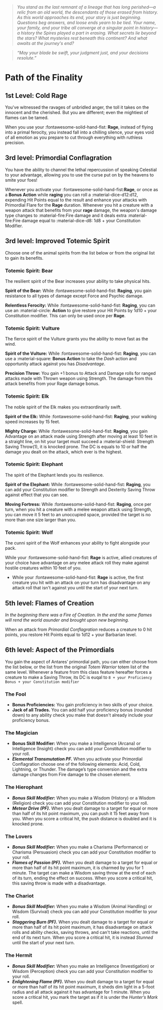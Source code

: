 > *You stand as the last remnant of a lineage that has long  perished—a relic from an old world, the descendants of those erased from history. As this world approaches its end, your story is just beginning. Questions beg answers, and loose ends yearn to be tied. Your name, your family, and your tribe all converge at a singular point in history—a history the Spires played a part in erasing. What secrets lie beyond the stars? What mysteries rest beneath this continent? And what awaits at the journey's end?*

> *“May your blade be swift, your judgment just, and your decisions resolute.”*

# Path of the Finality

## 1st Level: Cold Rage

You've witnessed the ravages of unbridled anger, the toll it takes on the innocent and the cherished. But you are different; even the mightiest of flames can be tamed.

When you use your :fontawesome-solid-hand-fist: **Rage**, instead of flying into a primal ferocity, you instead fall into a chilling silence, your eyes void of all emotion as you prepare to cut through everything with ruthless precision.

## 3rd level: Primordial Conflagration

You have the ability to channel the lethal repercussion of speaking Celestial to your advantage, allowing you to use the curse put on by the heavens to smite your foes!

Whenever you activate your :fontawesome-solid-hand-fist:**Rage**, or once as a **Bonus Action** while **raging** you can roll a :material-dice-d12:d12, expending Hit Points equal to the result and enhance your attacks with Primordial Flare for the **Rage** duration. Whenever you hit a creature with a weapon attack that benefits from your **rage** damage, the weapon's damage type changes to :material-fire:Fire damage and it deals extra :material-fire:Fire damage equal to :material-dice-d8: 1d8 + your Constitution Modifier.

## 3rd level: Improved Totemic Spirit

Choose one of the animal spirits from the list below or from the original list to gain its benefits.

### Totemic Spirit: Bear
    
The resilient spirit of the Bear increases your ability to take physical hits.

**Spirit of the Bear:** While :fontawesome-solid-hand-fist: **Raging**, you gain resistance to all types of damage except Force and Psychic damage.

**Relentless Ferocity:** While :fontawesome-solid-hand-fist: **Raging**, you can use an :material-circle: **Action** to give restore your Hit Points by 1d10 + your Constitution modifier. This can only be used once per **Rage**.

### Totemic Spirit: Vulture
    
The fierce spirit of the Vulture grants you the ability to move fast as the wind. 

**Spirit of the Vulture:** While :fontawesome-solid-hand-fist: **Raging**, you can use a :material-square: **Bonus Action** to take the *Dash* action and opportunity attack against you has *Disadvantage*.

**Precision Throw:** You gain +1 bonus to Attack and Damage rolls for ranged attacks made with Thrown weapon using Strength. The damage from this attack benefits from your Rage damage bonus.

### Totemic Spirit: Elk

The noble spirit of the Elk makes you extraordinarily swift. 

**Spirit of the Elk:** While :fontawesome-solid-hand-fist: **Raging**, your walking speed increases by 15 feet.

**Mighty Charge:** While :fontawesome-solid-hand-fist: **Raging**, you gain Advantage on an attack made using Strength after moving at least 10 feet in a straight line, on hit your target must succeed a :material-shield: Strength Saving Throw(1), it is knocked prone. The DC is equals to 10 or half the damage you dealt on the attack, which ever is the highest.

### Totemic Spirit: Elephant

The spirit of the Elephant lends you its resilience. 

**Spirit of the Elephant:** While :fontawesome-solid-hand-fist: **Raging**, you can add your Constitution modifier to Strength and Dexterity Saving Throw against effect that you can see.

**Moving Fortress:** While :fontawesome-solid-hand-fist: **Raging**, once per turn, when you hit a creature with a melee weapon attack using Strength, you can move it 5 feet to an unoccupied space, provided the target is no more than one size larger than you.

### Totemic Spirit: Wolf
    
The cunni spirit of the Wolf enhances your ability to fight alongside your pack. 

While your :fontawesome-solid-hand-fist: **Rage** is active, allied creatures of your choice have advantage on any melee attack roll they make against hostile creatures within 10 feet of you.
- While your :fontawesome-solid-hand-fist: **Rage** is active, the first creature you hit with an attack on your turn has disadvantage on any attack roll that isn't against you until the start of your next turn.

## 5th level: Flames of Creation

*In the beginning there was a Fire of Creation. In the end the same flames will rend the world asunder and brought upon new beginning.*

When an attack from *Primordial Conflagration* reduces a creature to 0 hit points, you restore Hit Points equal to 1d12 + your Barbarian level.

## 6th level: Aspect of the Primordials

You gain the aspect of Antares’ primordial path, you can either choose from the list below, or the list from the original *Totem Warrior* totem list of the same level. Whenever a feature from this class feature hereafter forces a creature to make a Saving Throw, its DC is euqal to `8 + your Proficiency Bonus + your Constitution modifier`

### The Fool

- **Bonus Proficiencies:** You gain proficiency in two skills of your choice.
- **Jack of all Trades.** You can add half your proficiency bonus (rounded down) to any ability check you make that doesn't already include your proficiency bonus.

### The Magician

- **Bonus Skill Modifier:** When you make a Intelligence (Arcana) or Intelligence (Insight) check you can add your Constitution modifier to your roll.
- ***Elemental Transmutation PF.*** When you activate your Primordial Conflagration choose one of the following elements: Acid, Cold, Lightning, or Thunder. The damage’s type conversion and the extra damage changes from Fire damage to the chosen element.

### The Hierophant

- ***Bonus Skill Modifier:*** When you make a Wisdom (History) or a Wisdom (Religion) check you can add your Constitution modifier to your roll.
- ***Meteor Drive (PF).*** When you dealt damage to a target for equal or more than half of its hit point maximum, you can push it 15 feet away from you. When you score a critical hit, the push distance is doubled and it is knocked prone.

### The Lovers

- ***Bonus Skill Modifier:*** When you make a Charisma (Performance) or Charisma (Persuasion) check you can add your Constitution modifier to your roll.
- ***Flames of Passion (PF).*** When you dealt damage to a target for equal or more than half of its hit point maximum, it is charmed by you for 1 minute. The target can make a Wisdom saving throw at the end of each of its turn, ending the effect on success. When you score a critical hit, this saving throw is made with a disadvantage.

### The Chariot

- ***Bonus Skill Modifier:*** When you make a Wisdom (Animal Handling) or Wisdom (Survival) check you can add your Constitution modifier to your roll.
- ***Staggering Burn (PF).*** When you dealt damage to a target for equal or more than half of its hit point maximum, it has disadvantage on attack rolls and ability checks, saving throws, and can't take reactions, until the end of its next turn. When you score a critical hit, it is instead *Stunned* until the start of your next turn.

### The Hermit

- ***Bonus Skill Modifier:*** When you make an Intelligence (Investigation) or Wisdom (Perception) check you can add your Constitution modifier to your roll.
- ***Enlightening Flame (PF).*** When you dealt damage to a target for equal or more than half of its hit point maximum, it sheds dim light in a 5-foot radius and all attack against it has advantage for 1 minute. When you score a critical hit, you mark the target as if it is under the *Hunter’s Mark* spell.

